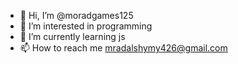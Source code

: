 - 👋 Hi, I’m @moradgames125
- 👀 I’m interested in programming
- 🌱 I’m currently learning js
- 📫 How to reach me mradalshymy426@gmail.com

<!---
moradgames125/moradgames125 is a ✨ special ✨ repository because its `README.md` (this file) appears on your GitHub profile.
You can click the Preview link to take a look at your changes.
--->
